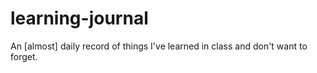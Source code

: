 # learning-journal
An [almost] daily record of things I've learned in class and don't want to forget.
